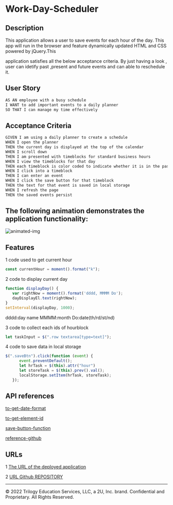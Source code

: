#  Work-Day-Scheduler

## Description

This application  allows a user to save events for each hour of the day. This app will run in the browser and feature dynamically updated HTML and CSS powered by jQuery.This 

application satisfies all the below acceptance criteria. By just having a look , user can idetify past ,present and future events and can able to reschedule it.


## User Story

```md
AS AN employee with a busy schedule
I WANT to add important events to a daily planner
SO THAT I can manage my time effectively
```

## Acceptance Criteria

```md
GIVEN I am using a daily planner to create a schedule
WHEN I open the planner
THEN the current day is displayed at the top of the calendar
WHEN I scroll down
THEN I am presented with timeblocks for standard business hours
WHEN I view the timeblocks for that day
THEN each timeblock is color coded to indicate whether it is in the past, present, or future
WHEN I click into a timeblock
THEN I can enter an event
WHEN I click the save button for that timeblock
THEN the text for that event is saved in local storage
WHEN I refresh the page
THEN the saved events persist
```

## The following animation demonstrates the application functionality:

![animated-img](assets/workschedule.gif)
## Features
1 code used to get current hour
```javascript
const currentHour = moment().format("k");
```

2 code to display current day
```javascript
function displayDay() {
   var rightNow = moment().format('dddd, MMMM Do');
   dayDisplayEl.text(rightNow);
}
setInterval(displayDay, 1000);
```
dddd:day name
MMMM:month
Do:date(th/rd/st/nd)

3 code to collect each ids of hourblock
```javascript
let taskInput = $(".row textarea[type=text]");
```
4 code to save data in local storage
```javascript
$(".saveBtn").click(function (event) {
      event.preventDefault();
      let hrTask = $(this).attr("hour")      
      let storeTask = $(this).prev().val();  
      localStorage.setItem(hrTask, storeTask);
   });
```


## API references 

[to-get-date-format](http://momentjs.com/docs/#/displaying/format/github.com)

[to-get-element-id](https://www.codegrepper.com/code-examples/javascript/jquery+get+id+value)

[save-button-function](https://stackoverflow.com/questions/32294678/localstorage-on-button-click-jquery)

[reference-github](https://githubhelp.com/BwayCarl/workday-scheduler)


## URLs

1 [The URL of the deployed application](https://programer122223.github.io/Work-day-Scheduler/)

2 [URL Github REPOSITORY](https://github.com/PROGRAMER122223/Work-day-Scheduler.git)
- - -
© 2022 Trilogy Education Services, LLC, a 2U, Inc. brand. Confidential and Proprietary. All Rights Reserved.

